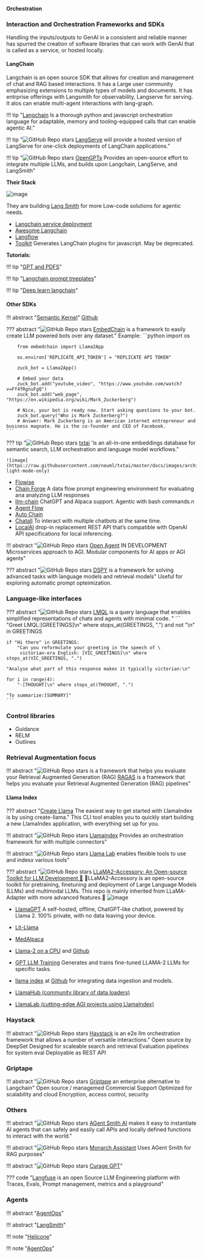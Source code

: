 #### Orchestration


### Interaction and Orchestration Frameworks and SDKs

Handling the inputs/outputs to GenAI in a consistent and reliable manner has spurred the creation of software libraries that can work with GenAI that is called as a service, or hosted locally.

#### LangChain
Langchain is an open source SDK that allows for creation and management of chat and RAG based interactions. It has a Large user community emphasizing extensions to multiple types of models and documents. It has entrprise offerings with Langsmith for observability, Langserve for serving. It alos can enable multi-agent interactions with lang-graph. 

!!! tip "[Langchain](https://python.langchain.com/en/latest/#) Is a thorough python and javascript orchestration language for adaptable, memory and tooling-equipped calls that can enable agentic AI."

!!! tip "![GitHub Repo stars](https://badgen.net/github/stars/langchain-ai/langserve) [LangServe](https://github.com/langchain-ai/langserve) will provide a hosted version of LangServe for one-click deployments of LangChain applications."

!!! tip "![GitHub Repo stars](https://badgen.net/github/stars/langchain-ai/opengpts) [OpenGPTs](https://github.com/langchain-ai/opengpts) Provides an open-source effort to integrate multiple LLMs, and builds upon Langchain, LangServe, and LangSmith"

**Their Stack**

![image](https://github.com/ianderrington/genai/assets/76016868/c66bf027-8556-43e6-8e73-de59c5e58d95)

They are building [Lang Smith](https://smith.langchain.com/) for more Low-code solutions for agentic needs.

- [Langchain service deployment](https://github.com/ajndkr/lanarky)
- [Awesome Langchain](https://github.com/kyrolabs/awesome-langchain)
- [Langflow](https://github.com/logspace-ai/langflow)
- [Toolkit](https://www.toolkit.club/) Generates LangChain plugins for javascript. May be deprecated.

**Tutorials:**

!!! tip "[GPT and PDFS](https://betterprogramming.pub/talking-to-pdfs-gpt-4-and-langchain-77f44f23505d)"


!!! tip "[Langchain prompt tmeplates](https://www.pinecone.io/learn/langchain-prompt-templates/)"

!!! tip "[Deep learn langchain](https://learn.deeplearning.ai/langchain/lesson/3/memory)"

#### Other SDKs

!!! abstract "[Semantic Kernel](https://github.com/microsoft/semantic-kernel)"
    [Github](https://github.com/microsoft/semantic-kernel/blob/main/samples/notebooks/python/00-getting-started.ipynb)


??? abstract "![GitHub Repo stars](https://badgen.net/github/stars/embedchain/embedchain) [EmbedChain](https://github.com/embedchain/embedchain)  is a framework to easily create LLM powered bots over any dataset."
    Example:
    ```python
        import os

        from embedchain import Llama2App

        os.environ['REPLICATE_API_TOKEN'] = "REPLICATE API TOKEN"

        zuck_bot = Llama2App()

        # Embed your data
        zuck_bot.add("youtube_video", "https://www.youtube.com/watch?v=Ff4fRgnuFgQ")
        zuck_bot.add("web_page", "https://en.wikipedia.org/wiki/Mark_Zuckerberg")

        # Nice, your bot is ready now. Start asking questions to your bot.
        zuck_bot.query("Who is Mark Zuckerberg?")
        # Answer: Mark Zuckerberg is an American internet entrepreneur and business magnate. He is the co-founder and CEO of Facebook.
    ```

??? tip "![GitHub Repo stars](https://badgen.net/github/stars/neuml/txtai) [txtai](https://github.com/neuml/txtai) 'is an all-in-one embeddings database for semantic search, LLM orchestration and language model workflows."

    ![image](https://raw.githubusercontent.com/neuml/txtai/master/docs/images/architecture.png#gh-light-mode-only)

- [Flowise](https://github.com/FlowiseAI/Flowise)
- [Chain Forge](https://github.com/ianarawjo/ChainForge) A data flow prompt engineering environment for evaluating ana analyzing LLM responses
- [llm-chain](https://docs.llm-chain.xyz/docs/introduction) ChatGPT and Alpaca support. Agentic with bash commands.n
- [Agent Flow](https://github.com/simonmesmith/agentflow)
- [Auto Chain](https://github.com/Forethought-Technologies/AutoChain)
- [Chatall](https://github.com/sunner/ChatALL) To interact with multiple chatbots at the same time.
- [LocalAI](https://github.com/go-skynet/LocalAI) drop-in replacement REST API that’s compatible with OpenAI API specifications for local inferencing.

!!! abstract "![GitHub Repo stars](https://badgen.net/github/stars/dot-agent/openagent) [Open Agent](https://github.com/dot-agent/openagent) IN DEVELOPMENT Microservices approach to AGI. Modular components for AI apps or AGI agents"

??? abstract "![GitHub Repo stars](https://badgen.net/github/stars/stanfordnlp/dspy) [DSPY](https://github.com/stanfordnlp/dspy) is a framework for solving advanced tasks with language models and retrieval models"
    Useful for exploring automatic prompt opteimization.


### Language-like interfaces
??? abstract "![GitHub Repo stars](https://badgen.net/github/stars/eth-sri/lmql) [LMQL](https://github.com/eth-sri/lmql) is a query language that enables simplified representations of chats and agents with minimal code. "
    ```
    "Greet LMQL:[GREETINGS]\n" where stops_at(GREETINGS, ".") and not "\n" in GREETINGS

    if "Hi there" in GREETINGS:
        "Can you reformulate your greeting in the speech of \
         victorian-era English: [VIC_GREETINGS]\n" where stops_at(VIC_GREETINGS, ".")

    "Analyse what part of this response makes it typically victorian:\n"

    for i in range(4):
        "-[THOUGHT]\n" where stops_at(THOUGHT, ".")

    "To summarize:[SUMMARY]"
    ```

### Control libraries

* Guidance
* RELM
* Outlines

### Retrieval Augmentation focus

!!! abstract "![GitHub Repo stars](https://badgen.net/github/stars/explodinggradients/ragas) is a framework that helps you evaluate your Retrieval Augmented Generation (RAG) [RAGAS](https://github.com/explodinggradients/ragas) is a framework that helps you evaluate your Retrieval Augmented Generation (RAG) pipelines"




#### Llama Index


??? abstract "[Create Llama](https://github.com/run-llama/create-llama) The easiest way to get started with LlamaIndex is by using create-llama."
    This CLI tool enables you to quickly start building a new LlamaIndex application, with everything set up for you.

!!! abstract "![GitHub Repo stars](https://badgen.net/github/stars/run-llama/llama_index) [Llamaindex](https://github.com/run-llama/llama_index) Provides an orchestration framework for with multiple connectors"


!!! abstract "![GitHub Repo stars](https://badgen.net/github/stars/run-llama/llama-lab) [Llama Lab](https://github.com/run-llama/llama-lab) enables flexible tools to use and indesx various tools"


??? abstract "![GitHub Repo stars](https://badgen.net/github/stars/Alpha-VLLM/LLaMA2-Accessory) [LLaMA2-Accessory: An Open-source Toolkit for LLM Development 🚀](https://github.com/Alpha-VLLM/LLaMA2-Accessory)
    🚀LLaMA2-Accessory is an open-source toolkit for pretraining, finetuning and deployment of Large Language Models (LLMs) and multimodal LLMs. This repo is mainly inherited from LLaMA-Adapter with more advanced features.🧠
    ![image](https://github.com/ianderrington/genai/assets/76016868/d55e274a-13af-40bd-9586-3bf56557175b)


- [LlamaGPT](https://github.com/getumbrel/llama-gpt) A self-hosted, offline, ChatGPT-like chatbot, powered by Llama 2. 100% private, with no data leaving your device.


- [Lit-Llama](https://github.com/Lightning-AI/lit-llama)
- [MedAlpaca](https://github.com/kbressem/medAlpaca)


- [Llama-2 on a CPU](https://towardsdatascience.com/running-llama-2-on-cpu-inference-for-document-q-a-3d636037a3d8) and [Github](https://github.com/kennethleungty/Llama-2-Open-Source-LLM-CPU-Inference)
- [GPT LLM Training](https://github.com/mshumer/gpt-llm-trainer) Generates and trains fine-tuned LLAMA-2 LLMs for specific tasks.


- [llama index](https://www.llamaindex.ai/) at [Github](https://github.com/jerryjliu/llama_index) for integrating data ingestion and models.
- [LlamaHub (community library of data loaders)](https://llamahub.ai)
- [LlamaLab (cutting-edge AGI projects using LlamaIndex)](https://github.com/run-llama/llama-lab)


### Haystack

!!! abstract "![GitHub Repo stars](https://badgen.net/github/stars/deepset-ai/haystack) [Haystack](https://github.com/deepset-ai/haystack) is an e2e llm orchestration framework that allows a number of versatile interactions."
    Open source by DeepSet
    Designed for scaleable search and retrieval
    Evaluation pipelines for system eval
    Deployable as REST API

### Griptape

!!! abstract "![GitHub Repo stars](https://badgen.net/github/stars/griptape-ai/griptape) [Griptape](https://github.com/griptape-ai/griptape) an enterprise alternative to Langchain"
    Open source / managemed
    Commercial Support
    Optimized for scalability and cloud
    Encryption, access control, security
    

### Others

!!! abstract "![GitHub Repo stars](https://badgen.net/github/stars/monarch-initiative/agent-smith-ai) [AGent Smith AI](https://github.com/monarch-initiative/agent-smith-ai) makes it easy to instantiate AI agents that can safely and easily call APIs and locally defined functions to interact with the world."

!!! abstract "![GitHub Repo stars](https://badgen.net/github/stars/monarch-initiative/monarch-assistant) [Monarch Assistant](https://github.com/monarch-initiative/monarch-assistant) Uses AGent Smith for RAG purposes"

!!! abstract "![GitHub Repo stars](https://badgen.net/github/stars/monarch-initiative/curate-gpt) [Curage GPT](https://github.com/monarch-initiative/curate-gpt)"





??? code "[Langfuse](https://github.com/langfuse/langfuse) is an open Source LLM Engineering platform with Traces, Evals, Prompt management, metrics and a playground" 

### Agents

!!! abstract "[AgentOps](https://github.com/AgentOps-AI/agentops)"



!!! abstract "[LangSmith](https://docs.smith.langchain.com/api-docs)"

!!! note "[Helicone](https://www.helicone.ai)"

!!! note "[AgentOps](https://www.agentops.ai)"